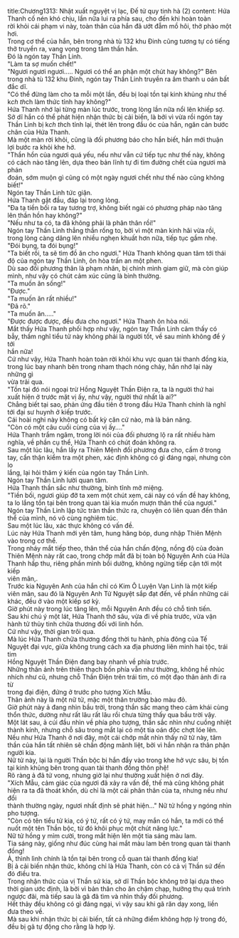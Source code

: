 title:Chương1313: Nhật xuất nguyệt vị lạc, Đế tử quy tinh hà (2)
content:
Hứa Thanh cố nén khó chịu, lần nữa lui ra phía sau, cho đến khi hoàn toàn<br>rời khỏi cái phạm vi này, toàn thân của hắn đã ướt đẫm mồ hôi, thở phào một<br>hơi.<br>Trong cơ thể của hắn, bên trong nhà tù 132 khu Đinh cũng tương tự có tiếng<br>thở truyền ra, vang vọng trong tâm thần hắn.<br>Đó là ngón tay Thần Linh.<br>"Làm ta sợ muốn chết!"<br>"Ngươi ngươi ngươi..... Ngươi có thể an phận một chút hay không?" Bên<br>trong nhà tù 132 khu Đinh, ngón tay Thần Linh truyền ra âm thanh u oán bất<br>đắc dĩ.<br>"Có thể đừng làm cho ta mỗi một lần, đều bị loại tồn tại kinh khủng như thế<br>k*ch th*ch làm thức tỉnh hay không?"<br>Hứa Thanh nhớ lại từng màn lúc trước, trong lòng lần nữa nổi lên khiếp sợ.<br>Sở dĩ hắn có thể phát hiện nhận thức bị cải biến, là bởi vì vừa rồi ngón tay<br>Thần Linh bị k*ch th*ch tỉnh lại, thét lên trong đầu óc của hắn, ngăn cản bước<br>chân của Hứa Thanh.<br>Mà một màn rời khỏi, cũng là đối phương báo cho hắn biết, hắn mới thuận<br>lợi bước ra khỏi khe hở.<br>"Thần hồn của ngươi quá yếu, nếu như vẫn cứ tiếp tục như thế này, không<br>có cách nào tăng lên, dựa theo bản lĩnh tự đi tìm đường chết của ngươi mà phán<br>đoán, sớm muộn gì cũng có một ngày ngươi chết như thế nào cũng không biết!"<br>Ngón tay Thần Linh tức giận.<br>Hứa Thanh gật đầu, đáp lại trong lòng.<br>"Đa tạ tiền bối ra tay tương trợ, không biết ngài có phương pháp nào tăng<br>lên thần hồn hay không?"<br>"Nếu như ta có, ta đã không phải là phân thân rồi!"<br>Ngón tay Thần Linh thẳng thắn rống to, bởi vì một màn kinh hãi vừa rồi,<br>trong lòng càng dâng lên nhiều nghẹn khuất hơn nữa, tiếp tục gầm nhẹ.<br>"Đói bụng, ta đói bụng!"<br>"Ta biết rồi, ta sẽ tìm đồ ăn cho ngươi." Hứa Thanh không quan tâm tới thái<br>độ của ngón tay Thần Linh, ôn hòa trấn an một phen.<br>Dù sao đối phương thân là phạm nhân, bị chính mình giam giữ, mà còn giúp<br>mình, như vậy có chút cảm xúc cũng là bình thường.<br>"Ta muốn ăn sống!"<br>"Được."<br>"Ta muốn ăn rất nhiều!"<br>"Đã rõ."<br>"Ta muốn ăn....."<br>"Được được được, đều đưa cho ngươi." Hứa Thanh ôn hòa nói.<br>Mắt thấy Hứa Thanh phối hợp như vậy, ngón tay Thần Linh cảm thấy có<br>bẫy, thầm nghĩ tiểu tử này không phải là người tốt, về sau mình không để ý tới<br>hắn nữa!<br>Cứ như vậy, Hứa Thanh hoàn toàn rời khỏi khu vực quan tài thanh đồng kia,<br>trong lúc bay nhanh bên trong nham thạch nóng chảy, hắn nhớ lại này những gì<br>vừa trải qua.<br>"Tồn tại đó nói ngoại trừ Hồng Nguyệt Thần Điện ra, ta là người thứ hai<br>xuất hiện ở trước mặt vị ấy, như vậy, người thứ nhất là ai?"<br>Chẳng biết tại sao, phản ứng đầu tiên ở trong đầu Hứa Thanh chính là nghĩ<br>tới đại sư huynh ở kiếp trước.<br>Cái hoài nghi này không có bất kỳ căn cứ nào, mà là bản năng.<br>"Còn có một câu cuối cùng của vị ấy...."<br>Hứa Thanh trầm ngâm, trong lời nói của đối phương lộ ra rất nhiều hàm<br>nghĩa, về phần cụ thể, Hứa Thanh có chút đoán không ra.<br>Sau một lúc lâu, hắn lấy ra Thiên Mệnh đối phương đưa cho, cầm ở trong<br>tay, cẩn thận kiểm tra một phen, xác định không có gì đáng ngại, nhưng còn lo<br>lắng, lại hỏi thăm ý kiến của ngón tay Thần Linh.<br>Ngón tay Thần Linh lười quan tâm.<br>Hứa Thanh thần sắc như thường, bình tĩnh mở miệng.<br>"Tiền bối, ngươi giúp đỡ ta xem một chút xem, cái này có vấn đề hay không,<br>ta lo lắng tồn tại bên trong quan tài kia muốn mượn thân thể của ngươi."<br>Ngón tay Thần Linh lập tức tràn thần thức ra, chuyện có liên quan đến thân<br>thể của mình, nó vô cùng nghiêm túc.<br>Sau một lúc lâu, xác thực không có vấn đề.<br>Lúc này Hứa Thanh mới yên tâm, hung hăng bóp, dung nhập Thiên Mệnh<br>vào trong cơ thể.<br>Trong nháy mắt tiếp theo, thân thể của hắn chấn động, nồng độ của đoàn<br>Thiên Mệnh này rất cao, trong chớp mắt đã bị toàn bộ Nguyên Anh của Hứa<br>Thanh hấp thu, riêng phần mình bồi dưỡng, không ngừng tiếp cận tới một kiếp<br>viên mãn,.<br>Trước kia Nguyên Anh của hắn chỉ có Kim Ô Luyện Vạn Linh là một kiếp<br>viên mãn, sau đó là Nguyên Anh Tử Nguyệt sắp đạt đến, về phần những cái<br>khác, đều ở vào một kiếp sơ kỳ.<br>Giờ phút này trong lúc tăng lên, mỗi Nguyên Anh đều có chỗ tinh tiến.<br>Sau khi chú ý một lát, Hứa Thanh thở sâu, vừa đi về phía trước, vừa vận<br>hành tử thủy tinh chữa thương đối với linh hồn.<br>Cứ như vậy, thời gian trôi qua.<br>Mà lúc Hứa Thanh chữa thương đồng thời tu hành, phía đông của Tế<br>Nguyệt đại vực, giữa không trung cách xa địa phương liên minh hai tộc, trái tim<br>Hồng Nguyệt Thần Điện đang bay nhanh về phía trước.<br>Những thân ảnh trên thiên thạch bốn phía vẫn như thường, không hề nhúc<br>nhích như cũ, nhưng chỗ Thần Điện trên trái tim, có một đạo thân ảnh đi ra từ<br>trong đại điện, đứng ở trước pho tượng Xích Mẫu.<br>Thân ảnh này là một nữ tử, mặc một thân trường bào màu đỏ.<br>Giờ phút này ả đang nhìn bầu trời, trong thần sắc mang theo cảm khái cùng<br>thổn thức, dường như rất lâu rất lâu rồi chưa từng thấy qua bầu trời vậy.<br>Một lát sau, ả cúi đầu nhìn về phía pho tượng, thần sắc nhìn như cuồng nhiệt<br>thành kính, nhưng chỗ sâu trong mắt lại có một tia oán độc chợt lóe lên.<br>Nếu như Hứa Thanh ở nơi đây, một cái chớp mắt nhìn thấy nữ tử này, tâm<br>thần của hắn tất nhiên sẽ chấn động mãnh liệt, bởi vì hắn nhận ra thân phận<br>người kia.<br>Nữ tử này, lại là người Thần bộc bị hắn đẩy vào trong khe hở vực sâu, bị tồn<br>tại kinh khủng bên trong quan tài thanh đồng thôn phệ!<br>Rõ ràng ả đã tử vong, nhưng giờ lại như thường xuất hiện ở nơi đây.<br>"Xích Mẫu, cảm giác của ngươi đã xảy ra vấn đề, thế mà cũng không phát<br>hiện ra ta đã thoát khốn, dù chỉ là một cái phân thân của ta, nhưng nếu như đổi<br>thành thường ngày, ngươi nhất định sẽ phát hiện..." Nữ tử hồng y ngóng nhìn<br>pho tượng.<br>"Còn có tên tiểu tử kia, có ý tứ, rất có ý tứ, may mắn có hắn, ta mới có thể<br>nuốt một tên Thần bộc, từ đó khôi phục một chút năng lực."<br>Nữ tử hồng y mỉm cười, trong mắt hiện lên một tia sáng màu lam.<br>Tia sáng này, giống như đúc cùng hai mắt màu lam bên trong quan tài thanh<br>đồng!<br>Ả, thình lình chính là tồn tại bên trong cỗ quan tài thanh đồng kia!<br>Bị ả cải biến nhận thức, không chỉ là Hứa Thanh, còn có cả vị Thần sứ đến<br>đó điều tra.<br>Trong nhận thức của vị Thần sứ kia, sở dĩ Thần bộc không trở lại dựa theo<br>thời gian ước định, là bởi vì bản thân cho ăn chậm chạp, hưởng thụ quá trình<br>ngược đãi, mà tiếp sau là gã đã tìm và nhìn thấy đối phương.<br>Hết thảy đều không có gì đáng ngại, vì vậy sau khi gã răn dạy xong, liền<br>đưa theo về.<br>Mà sau khi nhận thức bị cải biến, tất cả những điểm không hợp lý trong đó,<br>đều bị gã tự động cho rằng là hợp lý.